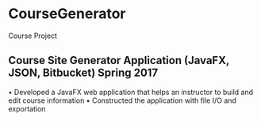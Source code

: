 # CourseGenerator
Course Project
## Course Site Generator Application      (JavaFX, JSON, Bitbucket)                                        Spring 2017
•	Developed a JavaFX web application that helps an instructor to build and edit course information
•	Constructed the application with file I/O and exportation

